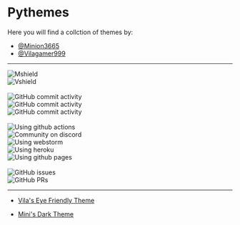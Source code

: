 # Pythemes
Here you will find a collction of themes by:

- [@Minion3665](https://github.com/Minion3665)
- [@Vilagamer999](https://github.com/Vilagamer999)

<hr>

![Mshield](https://img.shields.io/badge/Minion-Passing%20-yellowgreen)<br>
![Vshield](https://img.shields.io/badge/Vila-Approved-green)
<br><br>
![GitHub commit activity](https://img.shields.io/github/commit-activity/w/chromebot-websites/chromebot.cf?logo=react&logoColor=white)<br>
![GitHub commit activity](https://img.shields.io/github/commit-activity/m/chromebot-websites/chromebot.cf?label=and&logo=react&logoColor=white)<br>
![GitHub commit activity](https://img.shields.io/github/commit-activity/y/chromebot-websites/chromebot.cf?label=which%20is&logo=react&logoColor=white)
<br><br>
![Using github actions](https://img.shields.io/badge/Build%20with-github%20actions-red?logo=github)<br>
![Community on discord](https://img.shields.io/badge/Community%20on-discord-orange?logo=discord&logoColor=white)<br>
![Using webstorm](https://img.shields.io/badge/Using%20jetbrains-webstorm-1ABEE4?logo=webstorm)<br>
![Using heroku](https://img.shields.io/badge/Backend%20from-heroku-430098?logo=heroku)<br>
![Using github pages](https://img.shields.io/badge/Hosting%20from-github%20pages-black?logo=github)<br>
<br>
![GitHub issues](https://img.shields.io/github/issues/chromebot-websites/chromebot.cf?logo=github)<br>
![GitHub PRs](https://img.shields.io/github/issues-pr/chromebot-websites/chromebot.cf?logo=github)<br>

<hr>

- [Vila's Eye Friendly Theme](pythonista3://?action=add-theme&theme-data=eNqtVs2OmzAQvucpIvZaJEKSXeix6nLrpS-AjBmIF-OJjFE3Xe271zYQICEkVGtOeOabn88zY3-s1muHs0QSeYoVE8pZf187nrd7iSLnmxGmkJGaq1jBeyd8-dEJ1aEuE0EYjxOUKchOYdsp5LVSIOOE0CKXWIvUakSRp1ejMSNKiSziAk4JEmmlStbQgmZtZiiUW7G_YCQbz-4JUtpfp42cJJcWhnFXcCSSKJQxZwJacbDrxCClFp0pecr2YRZmA-cZKRk_WeEvEBzd35DXnMhGpSN8JoWK4hEqs_2hfw0ZSCslmcj7Pb1LkWPLuq_hvgVbScOBOvEmeqYIZ9Sx0s9GyaGcVNUNc0_Zc0IzbwzQXBQjfcOAmwJFzRVDYZE6G5CWtbEzTGGE7ZN3B24Dz3w7r09EGxcgXUlSVtto_ZFdXR9_sCmPiTSiKDCUjhBHiW9A1QhxwVaCPB2DDqD9i9zdLINZinUL3Qhv_7p_bWvqMXvtMc7EMHXQGcqSKHW7eFragwumjH_3vsuh2hX-_2jeLqT5ALRI8H2c3mDTTI5JhJuigFnY-XA6zStbiuR3u0LgZUMIPTqbiTnVzUHkR-HFKdaCdvYmIIFnIY_XkiJVMZF-XxShXcGgF6cyM1OpAKzV2HqrhfKrwu1Kw19WGh1rX9iESc24bqY752Gm-SKzJaY1hwUFQbEsQagbiJ_b822yqGkfuWWuJnvCkRbaOpFq2YhpnxfzRdIgVi3KVmFcAQdLf_9siezq73fFFL--uwevnP4hY-6ruO9IIwva6jy_YYYvnOC5Q2prICvtihHeJLqhfrjdOqvPfwc-X4c~)

- [Mini's Dark Theme](pythonista3://?action=add-theme&theme-data=eNqtVs1uozAQvvcpInpdJEo2FPbYRtxWWu0LIGOGxIvxVMbWNlv13dfYEKAhJKkKJzzzzc83P_jtbrXyOMslkYdMMaG81Y-VFwTrxyjxvrXCAkqiucoUvDphah8nVHtd54IwnuUoC5A9OooencJOKwUyywmtdhK1KDqN-LE3sSAqiKyyCg45EmmlJeENdKhFoyUK5TfsH7SSh8CeCVLbT-8nEwyFiXGz-qUlrJ64hi4dkp9ajbbPWydu4IVIolBmnAnonUa9U5DSiI483ZebpEzKUUAlqRk_uBhAcPR_w05zIp1KX4WlACi-QNMev5nPliGkjZJM7IYzc0qRY1eKME2D0IKtxPGiDtxFzxThjHpW-u6UPMpJ05wxd19GOS2DKcBwUU30Wwb8AigargzRFmmyAWlZmzrDAibYIXl_5DYO2vd7MCRijAuQviQF0zbacGLXNM1fdD0zk0aaPsWbzTSSF4l_gKoJ4gNbOfJiCtqD8S92_sNtMEuxmasz4YVR2M_Pdfa6Mi7EMFfoEmVNlDrfPB3t8Yd6t_79yy7Haif4z9G8vpHmPdAqx9dpeqNDJTXMIvwCBSzCjsXpNU9sKbK7OBUCPw6EMPvUrdG5aY7T2CybaRW1oL29GUi8tpDre0mRpppJf2iKxD7xaBbnMmu3UgWo1dR6p4Xyq8LtWyO8rTV61r5wCHPNuBmmC_Uw6zi4KcEaC83hhoagWNcg1DmCg_ZZ9D87tNf8ZU42e86RVsY6keq2FdPdOZabxCHuOpTtwqwBDpb-4S4zua6Y_7tiqks2DtPkKOnVt9v0uT9s_1fZMJHj7jxebMbXnuEqYKyBbIwrRrhL9IGGyXrt3b3_B3IKZy8~)
